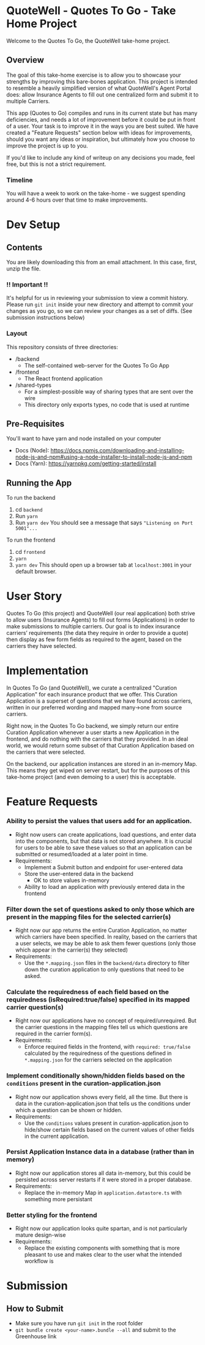 # QuoteWell - Quotes To Go - Take Home Project

Welcome to the Quotes To Go, the QuoteWell take-home project.

## Overview

The goal of this take-home exercise is to allow you to showcase your strengths by improving this bare-bones application. This project is intended to resemble a heavily simplified version of what QuoteWell's Agent Portal does: allow Insurance Agents to fill out one centralized form and submit it to multiple Carriers.

This app (Quotes to Go) compiles and runs in its current state but has many deficiencies, and needs a lot of improvement before it could be put in front of a user. Your task is to improve it in the ways you are best suited. We have created a "Feature Requests" section below with ideas for improvements, should you want any ideas or inspiration, but ultimately how you choose to improve the project is up to you.

If you'd like to include any kind of writeup on any decisions you made, feel free, but this is not a strict requirement.

### Timeline

You will have a week to work on the take-home - we suggest spending around 4-6 hours over that time to make improvements.

# Dev Setup

## Contents

You are likely downloading this from an email attachment. In this case, first, unzip the file.

### !! Important !!

It's helpful for us in reviewing your submission to view a commit history. Please run `git init` inside your new directory and attempt to commit your changes as you go, so we can review your changes as a set of diffs. (See submission instructions below)

### Layout

This repository consists of three directories:

-   /backend
    -   The self-contained web-server for the Quotes To Go App
-   /frontend
    -   The React frontend application
-   /shared-types
    -   For a simplest-possible way of sharing types that are sent over the wire
    -   This directory only exports types, no code that is used at runtime

## Pre-Requisites

You'll want to have yarn and node installed on your computer

-   Docs (Node): https://docs.npmjs.com/downloading-and-installing-node-js-and-npm#using-a-node-installer-to-install-node-js-and-npm
-   Docs (Yarn): https://yarnpkg.com/getting-started/install

## Running the App

To run the backend

1. cd `backend`
2. Run `yarn`
3. Run `yarn dev`
   You should see a message that says `"Listening on Port 5001"...`

To run the frontend

1. cd `frontend`
2. `yarn`
3. `yarn dev`
   This should open up a browser tab at `localhost:3001` in your default browser.

# User Story

Quotes To Go (this project) and QuoteWell (our real application) both strive to allow users (Insurance Agents) to fill out forms (Applications) in order to make submissions to multiple carriers. Our goal is to index insurance carriers’ requirements (the data they require in order to provide a quote) then display as few form fields as required to the agent, based on the carriers they have selected.

# Implementation

In Quotes To Go (and QuoteWell), we curate a centralized "Curation Application" for each insurance product that we offer. This Curation Application is a superset of questions that we have found across carriers, written in our preferred wording and mapped many->one from source carriers.

Right now, in the Quotes To Go backend, we simply return our entire Curation Application whenever a user starts a new Application in the frontend, and do nothing with the carriers that they provided. In an ideal world, we would return some subset of that Curation Application based on the carriers that were selected.

On the backend, our application instances are stored in an in-memory Map. This means they get wiped on server restart, but for the purposes of this take-home project (and even demoing to a user) this is acceptable.

# Feature Requests

### Ability to persist the values that users add for an application.

-   Right now users can create applications, load questions, and enter data into the components, but that data is not stored anywhere. It is crucial for users to be able to save these values so that an application can be submitted or resumed/loaded at a later point in time.
-   Requirements:
    -   Implement a Submit button and endpoint for user-entered data
    -   Store the user-entered data in the backend
        -   OK to store values in-memory
    -   Ability to load an application with previously entered data in the frontend

### Filter down the set of questions asked to only those which are present in the mapping files for the selected carrier(s)

-   Right now our app returns the entire Curation Application, no matter which carriers have been specified. In reality, based on the carriers that a user selects, we may be able to ask them fewer questions (only those which appear in the carrier(s) they selected)
-   Requirements:
    -   Use the `*.mapping.json` files in the `backend/data` directory to filter down the curation application to only questions that need to be asked.

### Calculate the requiredness of each field based on the requiredness (isRequired:true/false) specified in its mapped carrier question(s)

-   Right now our applications have no concept of required/unrequired. But the carrier questions in the mapping files tell us which questions are required in the carrier form(s).
-   Requirements:
    -   Enforce required fields in the frontend, with `required: true/false` calculated by the requiredness of the questions defined in `*.mapping.json` for the carriers selected on the application

### Implement conditionally shown/hidden fields based on the `conditions` present in the curation-application.json

-   Right now our application shows every field, all the time. But there is data in the curation-application.json that tells us the conditions under which a question can be shown or hidden.
-   Requirements:
    -   Use the `conditions` values present in curation-application.json to hide/show certain fields based on the current values of other fields in the current application.

### Persist Application Instance data in a database (rather than in memory)

-   Right now our application stores all data in-memory, but this could be persisted across server restarts if it were stored in a proper database.
-   Requirements:
    -   Replace the in-memory Map in `application.datastore.ts` with something more persistant

### Better styling for the frontend

-   Right now our application looks quite spartan, and is not particularly mature design-wise
-   Requirements:
    -   Replace the existing components with something that is more pleasant to use and makes clear to the user what the intended workflow is

# Submission

## How to Submit

-   Make sure you have run `git init` in the root folder
-   `git bundle create <your-name>.bundle --all` and submit to the Greenhouse link
